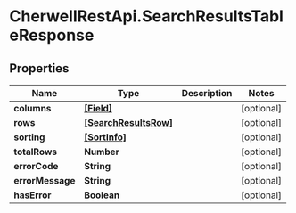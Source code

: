 # CherwellRestApi.SearchResultsTableResponse

## Properties
Name | Type | Description | Notes
------------ | ------------- | ------------- | -------------
**columns** | [**[Field]**](Field.md) |  | [optional] 
**rows** | [**[SearchResultsRow]**](SearchResultsRow.md) |  | [optional] 
**sorting** | [**[SortInfo]**](SortInfo.md) |  | [optional] 
**totalRows** | **Number** |  | [optional] 
**errorCode** | **String** |  | [optional] 
**errorMessage** | **String** |  | [optional] 
**hasError** | **Boolean** |  | [optional] 


